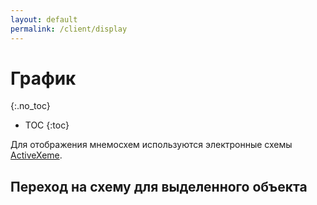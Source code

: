 ```yaml
---
layout: default
permalink: /client/display
---
```


# График
{:.no_toc}

* TOC
{:toc}

Для отображения мнемосхем используются электронные схемы [ActiveXeme](http://swman.ru/content/blogcategory/21/49/).

## [](#goto-object)Переход на схему для выделенного объекта
